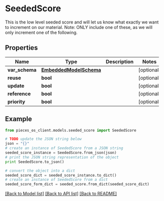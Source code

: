 # SeededScore

This is the low level seeded score and will let us know what exactly we want to increment on our material.  Note: ONLY include one of these, as we will only increment one of the following.

## Properties

Name | Type | Description | Notes
------------ | ------------- | ------------- | -------------
**var_schema** | [**EmbeddedModelSchema**](EmbeddedModelSchema) |  | [optional] 
**reuse** | **bool** |  | [optional] 
**update** | **bool** |  | [optional] 
**reference** | **bool** |  | [optional] 
**priority** | **bool** |  | [optional] 

## Example

```python
from pieces_os_client.models.seeded_score import SeededScore

# TODO update the JSON string below
json = "{}"
# create an instance of SeededScore from a JSON string
seeded_score_instance = SeededScore.from_json(json)
# print the JSON string representation of the object
print SeededScore.to_json()

# convert the object into a dict
seeded_score_dict = seeded_score_instance.to_dict()
# create an instance of SeededScore from a dict
seeded_score_form_dict = seeded_score.from_dict(seeded_score_dict)
```
[[Back to Model list]](../README#documentation-for-models) [[Back to API list]](../README#documentation-for-api-endpoints) [[Back to README]](../README)


